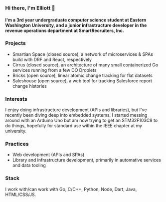 ### Hi there, I'm Elliott 👋

#### I'm a 3rd year undergraduate computer science student at Eastern Washington University, and a junior infrastructure developer in the revenue operations department at SmartRecruiters, Inc.

### Projects

- Smartian Space (closed source), a network of microservices & SPAs build with DRF and React, respectively
- Cirrus (closed source), an architecture of many small containerized Go services running from a few DO Droplets
- Bricks (open source), linear atomic change tracking for flat datasets
- Saleshouse (open source), a web tool for tracking Salesforce report change histories

### Interests

I enjoy doing infrastructure development (APIs and libraries), but I've recently been diving deep into embedded systems. I started messing around with an Arduino Uno but am now trying to get an STM32F103C8 to do things, hopefully for standard use within the IEEE chapter at my university.

### Practices

- Web development (APIs and SPAs)
- Library and infrastructure development, primarily in automative services and data tooling

### Stack

I work with/can work with Go, C/C++, Python, Node, Dart, Java, HTML/CSS/JS.
